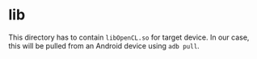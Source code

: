 # lib

This directory has to contain `libOpenCL.so` for target device. In our case, this will be pulled from an Android device using `adb pull`.